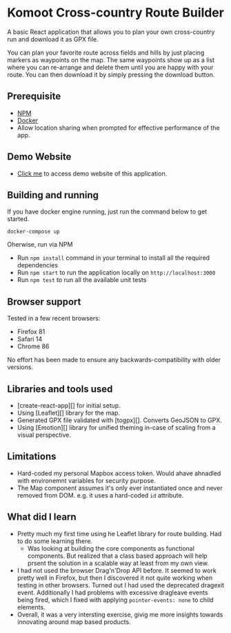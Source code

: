 # Komoot Cross-country Route Builder

A basic React application that allows you to plan your own cross-country run and download it as GPX file.

You can plan your favorite route across fields and hills by just placing markers as waypoints on the map. The same waypoints show up as a list where you can re-arrange and delete them until you are happy with your route. You can then download it by simply pressing the download button.

## Prerequisite

- [NPM](https://npmjs.com/)
- [Docker](https://www.docker.com/)
- Allow location sharing when prompted for effective performance of the app.

## Demo Website

- [Click me](https://komoot-route-builder.netlify.app/) to access demo website of this application.

## Building and running

If you have docker engine running, just run the command below to get started.

```
docker-compose up
```

Oherwise, run via NPM

- Run `npm install` command in your terminal to install all the required dependencies
- Run `npm start` to run the application locally on `http://localhost:3000`
- Run `npm test` to run all the available unit tests

## Browser support

Tested in a few recent browsers:

- Firefox 81
- Safari 14
- Chrome 86

No effort has been made to ensure any backwards-compatibility with older versions.

## Libraries and tools used

- [create-react-app][] for initial setup.
- Using [Leaflet][] library for the map.
- Generated GPX file validated with [togpx][]. Converts GeoJSON to GPX.
- Using [Emotion][] library for unified theming in-case of scaling from a visual perspective.

## Limitations

- Hard-coded my personal Mapbox access token.
  Would ahave ahnadled with environemnt variables for security purpose.
- The Map component assumes it's only ever instantiated once and never removed from DOM.
  e.g. it uses a hard-coded `id` attribute.

## What did I learn

- Pretty much my first time using he Leaflet library for route building.
  Had to do some learning there.
  - Was looking at building the core components as functional components.
    But realized that a class based approach will help prsent the solution in a scalable way at least from my own view.
- I had not used the browser Drag'n'Drop API before.
  It seemed to work pretty well in Firefox,
  but then I discovered it not quite working when testing in other browsers.
  Turned out I had used the deprecated dragexit event.
  Additionally I had problems with excessive dragleave events being fired,
  which I fixed with applying `pointer-events: none` to child elements.
- Overall, it was a very intersting exercise, givig me more insights towards innovating around map based products.
